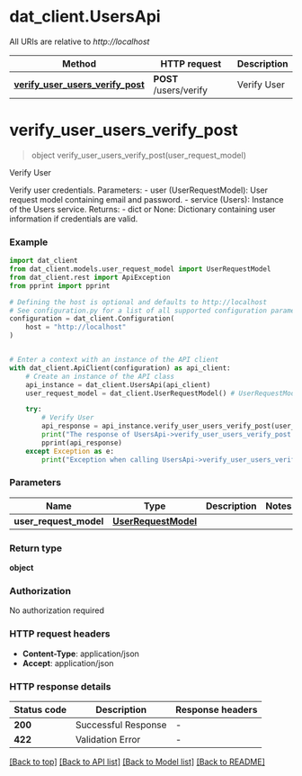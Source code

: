 # dat_client.UsersApi

All URIs are relative to *http://localhost*

Method | HTTP request | Description
------------- | ------------- | -------------
[**verify_user_users_verify_post**](UsersApi.md#verify_user_users_verify_post) | **POST** /users/verify | Verify User


# **verify_user_users_verify_post**
> object verify_user_users_verify_post(user_request_model)

Verify User

Verify user credentials.  Parameters: - user (UserRequestModel): User request model containing email and password. - service (Users): Instance of the Users service.  Returns: - dict or None: Dictionary containing user information if credentials are valid.

### Example


```python
import dat_client
from dat_client.models.user_request_model import UserRequestModel
from dat_client.rest import ApiException
from pprint import pprint

# Defining the host is optional and defaults to http://localhost
# See configuration.py for a list of all supported configuration parameters.
configuration = dat_client.Configuration(
    host = "http://localhost"
)


# Enter a context with an instance of the API client
with dat_client.ApiClient(configuration) as api_client:
    # Create an instance of the API class
    api_instance = dat_client.UsersApi(api_client)
    user_request_model = dat_client.UserRequestModel() # UserRequestModel | 

    try:
        # Verify User
        api_response = api_instance.verify_user_users_verify_post(user_request_model)
        print("The response of UsersApi->verify_user_users_verify_post:\n")
        pprint(api_response)
    except Exception as e:
        print("Exception when calling UsersApi->verify_user_users_verify_post: %s\n" % e)
```



### Parameters


Name | Type | Description  | Notes
------------- | ------------- | ------------- | -------------
 **user_request_model** | [**UserRequestModel**](UserRequestModel.md)|  | 

### Return type

**object**

### Authorization

No authorization required

### HTTP request headers

 - **Content-Type**: application/json
 - **Accept**: application/json

### HTTP response details

| Status code | Description | Response headers |
|-------------|-------------|------------------|
**200** | Successful Response |  -  |
**422** | Validation Error |  -  |

[[Back to top]](#) [[Back to API list]](../README.md#documentation-for-api-endpoints) [[Back to Model list]](../README.md#documentation-for-models) [[Back to README]](../README.md)

